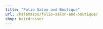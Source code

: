 ```yaml
---
title: "Folio Salon and Boutique"
url: /kalamazoo/folio-salon-and-boutique/
shop: hairdresser
---
```

